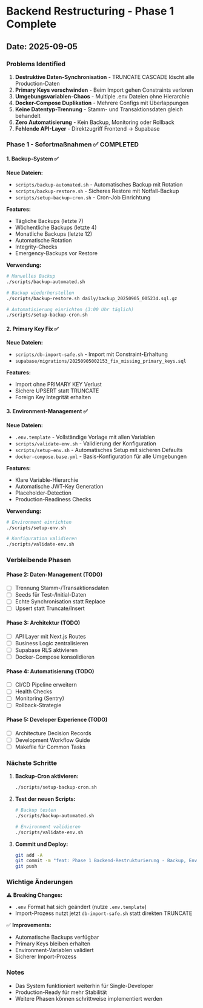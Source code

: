 # Backend Restructuring - Phase 1 Complete

## Date: 2025-09-05

### Problems Identified
1. **Destruktive Daten-Synchronisation** - TRUNCATE CASCADE löscht alle Production-Daten
2. **Primary Keys verschwinden** - Beim Import gehen Constraints verloren  
3. **Umgebungsvariablen-Chaos** - Multiple .env Dateien ohne Hierarchie
4. **Docker-Compose Duplikation** - Mehrere Configs mit Überlappungen
5. **Keine Datentyp-Trennung** - Stamm- und Transaktionsdaten gleich behandelt
6. **Zero Automatisierung** - Kein Backup, Monitoring oder Rollback
7. **Fehlende API-Layer** - Direktzugriff Frontend → Supabase

### Phase 1 - Sofortmaßnahmen ✅ COMPLETED

#### 1. Backup-System ✅
**Neue Dateien:**
- `scripts/backup-automated.sh` - Automatisches Backup mit Rotation
- `scripts/backup-restore.sh` - Sicheres Restore mit Notfall-Backup
- `scripts/setup-backup-cron.sh` - Cron-Job Einrichtung

**Features:**
- Tägliche Backups (letzte 7)
- Wöchentliche Backups (letzte 4)
- Monatliche Backups (letzte 12)
- Automatische Rotation
- Integrity-Checks
- Emergency-Backups vor Restore

**Verwendung:**
```bash
# Manuelles Backup
./scripts/backup-automated.sh

# Backup wiederherstellen
./scripts/backup-restore.sh daily/backup_20250905_005234.sql.gz

# Automatisierung einrichten (3:00 Uhr täglich)
./scripts/setup-backup-cron.sh
```

#### 2. Primary Key Fix ✅
**Neue Dateien:**
- `scripts/db-import-safe.sh` - Import mit Constraint-Erhaltung
- `supabase/migrations/20250905002153_fix_missing_primary_keys.sql`

**Features:**
- Import ohne PRIMARY KEY Verlust
- Sichere UPSERT statt TRUNCATE
- Foreign Key Integrität erhalten

#### 3. Environment-Management ✅
**Neue Dateien:**
- `.env.template` - Vollständige Vorlage mit allen Variablen
- `scripts/validate-env.sh` - Validierung der Konfiguration
- `scripts/setup-env.sh` - Automatisches Setup mit sicheren Defaults
- `docker-compose.base.yml` - Basis-Konfiguration für alle Umgebungen

**Features:**
- Klare Variable-Hierarchie
- Automatische JWT-Key Generation
- Placeholder-Detection
- Production-Readiness Checks

**Verwendung:**
```bash
# Environment einrichten
./scripts/setup-env.sh

# Konfiguration validieren
./scripts/validate-env.sh
```

### Verbleibende Phasen

#### Phase 2: Daten-Management (TODO)
- [ ] Trennung Stamm-/Transaktionsdaten
- [ ] Seeds für Test-/Initial-Daten
- [ ] Echte Synchronisation statt Replace
- [ ] Upsert statt Truncate/Insert

#### Phase 3: Architektur (TODO)
- [ ] API Layer mit Next.js Routes
- [ ] Business Logic zentralisieren
- [ ] Supabase RLS aktivieren
- [ ] Docker-Compose konsolidieren

#### Phase 4: Automatisierung (TODO)
- [ ] CI/CD Pipeline erweitern
- [ ] Health Checks
- [ ] Monitoring (Sentry)
- [ ] Rollback-Strategie

#### Phase 5: Developer Experience (TODO)
- [ ] Architecture Decision Records
- [ ] Development Workflow Guide
- [ ] Makefile für Common Tasks

### Nächste Schritte

1. **Backup-Cron aktivieren:**
   ```bash
   ./scripts/setup-backup-cron.sh
   ```

2. **Test der neuen Scripts:**
   ```bash
   # Backup testen
   ./scripts/backup-automated.sh
   
   # Environment validieren
   ./scripts/validate-env.sh
   ```

3. **Commit und Deploy:**
   ```bash
   git add -A
   git commit -m "feat: Phase 1 Backend-Restrukturierung - Backup, Environment, Import-Safety"
   git push
   ```

### Wichtige Änderungen

⚠️ **Breaking Changes:**
- `.env` Format hat sich geändert (nutze `.env.template`)
- Import-Prozess nutzt jetzt `db-import-safe.sh` statt direkten TRUNCATE

✅ **Improvements:**
- Automatische Backups verfügbar
- Primary Keys bleiben erhalten
- Environment-Variablen validiert
- Sicherer Import-Prozess

### Notes
- Das System funktioniert weiterhin für Single-Developer
- Production-Ready für mehr Stabilität
- Weitere Phasen können schrittweise implementiert werden